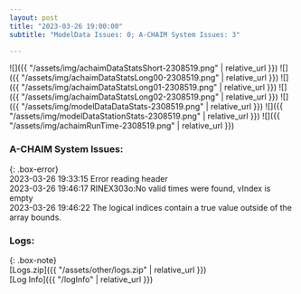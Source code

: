 ```yaml
---
layout: post
title: "2023-03-26 19:00:00"
subtitle: "ModelData Issues: 0; A-CHAIM System Issues: 3"

---
```


![]({{ "/assets/img/achaimDataStatsShort-2308519.png" | relative_url }})
![]({{ "/assets/img/achaimDataStatsLong00-2308519.png" | relative_url }})
![]({{ "/assets/img/achaimDataStatsLong01-2308519.png" | relative_url }})
![]({{ "/assets/img/achaimDataStatsLong02-2308519.png" | relative_url }})
![]({{ "/assets/img/modelDataDataStats-2308519.png" | relative_url }})
![]({{ "/assets/img/modelDataStationStats-2308519.png" | relative_url }})
![]({{ "/assets/img/achaimRunTime-2308519.png" | relative_url }})



### A-CHAIM System Issues:  
  
{: .box-error}  
2023-03-26 19:33:15 Error reading header  
2023-03-26 19:46:17 RINEX303o:No valid times were found, vIndex is empty  
2023-03-26 19:46:22 The logical indices contain a true value outside of the array bounds.  

### Logs:  
  
{: .box-note}  
[Logs.zip]({{ "/assets/other/logs.zip" | relative_url }})  
[Log Info]({{ "/logInfo" | relative_url }})  
